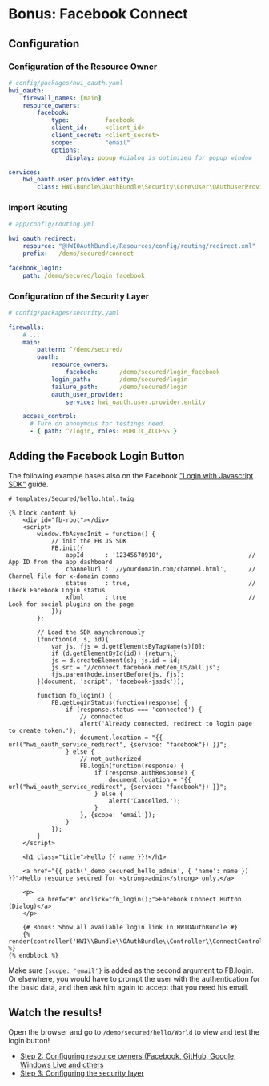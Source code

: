 Bonus: Facebook Connect
=======================

## Configuration

### Configuration of the Resource Owner

```yaml
# config/packages/hwi_oauth.yaml
hwi_oauth:
    firewall_names: [main]
    resource_owners:
        facebook:
            type:          facebook
            client_id:     <client_id>
            client_secret: <client_secret>
            scope:         "email"
            options:
                display: popup #dialog is optimized for popup window

services:
    hwi_oauth.user.provider.entity:
        class: HWI\Bundle\OAuthBundle\Security\Core\User\OAuthUserProvider
```

### Import Routing

```yaml
# app/config/routing.yml

hwi_oauth_redirect:
    resource: "@HWIOAuthBundle/Resources/config/routing/redirect.xml"
    prefix:   /demo/secured/connect

facebook_login:
    path: /demo/secured/login_facebook
```

### Configuration of the Security Layer

```yaml
# config/packages/security.yaml

firewalls:
    # ...
    main:
        pattern: ^/demo/secured/
        oauth:
            resource_owners:
                facebook:      /demo/secured/login_facebook
            login_path:        /demo/secured/login
            failure_path:      /demo/secured/login
            oauth_user_provider:
                service: hwi_oauth.user.provider.entity

    access_control:
      # Turn on anonymous for testings need.
      - { path: ^/login, roles: PUBLIC_ACCESS }
```

## Adding the Facebook Login Button

The following example bases also on the Facebook ["Login with Javascript SDK"](https://developers.facebook.com/docs/howtos/login/getting-started/) guide.

```jinja
# templates/Secured/hello.html.twig

{% block content %}
    <div id="fb-root"></div>
    <script>
        window.fbAsyncInit = function() {
            // init the FB JS SDK
            FB.init({
                appId      : '12345678910',                        // App ID from the app dashboard
                channelUrl : '//yourdomain.com/channel.html',      // Channel file for x-domain comms
                status     : true,                                 // Check Facebook Login status
                xfbml      : true                                  // Look for social plugins on the page
            });
        };

        // Load the SDK asynchronously
        (function(d, s, id){
            var js, fjs = d.getElementsByTagName(s)[0];
            if (d.getElementById(id)) {return;}
            js = d.createElement(s); js.id = id;
            js.src = "//connect.facebook.net/en_US/all.js";
            fjs.parentNode.insertBefore(js, fjs);
        }(document, 'script', 'facebook-jssdk'));

        function fb_login() {
            FB.getLoginStatus(function(response) {
                if (response.status === 'connected') {
                    // connected
                    alert('Already connected, redirect to login page to create token.');
                    document.location = "{{ url("hwi_oauth_service_redirect", {service: "facebook"}) }}";
                } else {
                    // not_authorized
                    FB.login(function(response) {
                        if (response.authResponse) {
                            document.location = "{{ url("hwi_oauth_service_redirect", {service: "facebook"}) }}";
                        } else {
                            alert('Cancelled.');
                        }
                    }, {scope: 'email'});
                }
            });
        }
    </script>

    <h1 class="title">Hello {{ name }}!</h1>

    <a href="{{ path('_demo_secured_hello_admin', { 'name': name }) }}">Hello resource secured for <strong>admin</strong> only.</a>

    <p>
        <a href="#" onclick="fb_login();">Facebook Connect Button (Dialog)</a>
    </p>

    {# Bonus: Show all available login link in HWIOAuthBundle #}
    {% render(controller('HWI\\Bundle\\OAuthBundle\\Controller\\ConnectController::connectAction')) %}
{% endblock %}
```

Make sure `{scope: 'email'}` is added as the second argument to FB.login. Or elsewhere, you would have to prompt the user with the authentication for the basic data, and then ask him again to accept that you need his email.

## Watch the results!

Open the browser and go to `/demo/secured/hello/World` to view and test the login button!

- [Step 2: Configuring resource owners (Facebook, GitHub, Google, Windows Live and others](../2-configuring_resource_owners.md)
- [Step 3: Configuring the security layer](../3-configuring_the_security_layer.md)
